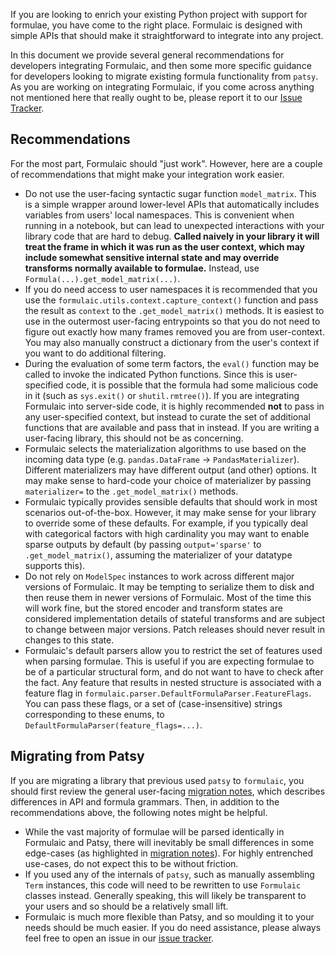 If you are looking to enrich your existing Python project with support for
formulae, you have come to the right place. Formulaic is designed with simple
APIs that should make it straightforward to integrate into any project.

In this document we provide several general recommendations for developers
integrating Formulaic, and then some more specific guidance for developers
looking to migrate existing formula functionality from `patsy`. As you are
working on integrating Formulaic, if you come across anything not mentioned here
that really ought to be, please report it to our
[Issue Tracker](https://github.com/matthewwardrop/formulaic/issues).

## Recommendations

For the most part, Formulaic should "just work". However, here are a couple of
recommendations that might make your integration work easier.

- Do not use the user-facing syntactic sugar function `model_matrix`. This is a
  simple wrapper around lower-level APIs that automatically includes variables
  from users' local namespaces. This is convenient when running in a notebook,
  but can lead to unexpected interactions with your library code that are hard
  to debug. **Called naively in your library it will treat the frame in which it
  was run as the user context, which may include somewhat sensitive internal
  state and may override transforms normally available to formulae.** Instead,
  use `Formula(...).get_model_matrix(...)`.
- If you do need access to user namespaces it is recommended that you use the
  `formulaic.utils.context.capture_context()` function and pass the result as
  `context` to the `.get_model_matrix()` methods. It is easiest to use in the
  outermost user-facing entrypoints so that you do not need to figure out
  exactly how many frames removed you are from user-context. You may also
  manually construct a dictionary from the user's context if you want to do
  additional filtering.
- During the evaluation of some term factors, the `eval()` function may be
  called to invoke the indicated Python functions. Since this is user-specified
  code, it is possible that the formula had some malicious code in it (such as
  `sys.exit()` or `shutil.rmtree()`). If you are integrating Formulaic into
  server-side code, it is highly recommended **not** to pass in any
  user-specified context, but instead to curate the set of additional functions
  that are available and pass that in instead. If you are writing a user-facing
  library, this should not be as concerning.
- Formulaic selects the materialization algorithms to use based on the incoming
  data type (e.g. `pandas.DataFrame` -> `PandasMaterializer`). Different
  materializers may have different output (and other) options. It may make sense
  to hard-code your choice of materializer by passing `materializer=` to the
  `.get_model_matrix()` methods.
- Formulaic typically provides sensible defaults that should work in most
  scenarios out-of-the-box. However, it may make sense for your library to
  override some of these defaults. For example, if you typically deal with
  categorical factors with high cardinality you may want to enable sparse
  outputs by default (by passing `output='sparse'` to `.get_model_matrix()`,
  assuming the materializer of your datatype supports this).
- Do not rely on `ModelSpec` instances to work across different major versions
  of Formulaic. It may be tempting to serialize them to disk and then reuse them
  in newer versions of Formulaic. Most of the time this will work fine, but the
  stored encoder and transform states are considered implementation details of
  stateful transforms and are subject to change between major versions. Patch
  releases should never result in changes to this state.
- Formulaic's default parsers allow you to restrict the set of features used
  when parsing formulae. This is useful if you are expecting formulae to be of a
  particular structural form, and do not want to have to check after the fact.
  Any feature that results in nested structure is associated with a feature flag
  in `formulaic.parser.DefaultFormulaParser.FeatureFlags`. You can pass these
  flags, or a set of (case-insensitive) strings corresponding to these enums, to
  `DefaultFormulaParser(feature_flags=...)`.

## Migrating from Patsy

If you are migrating a library that previous used `patsy` to `formulaic`, you
should first review the general user-facing [migration notes](../../migration/),
which describes differences in API and formula grammars. Then, in addition to
the recommendations above, the following notes might be helpful.

- While the vast majority of formulae will be parsed identically in Formulaic
  and Patsy, there will inevitably be small differences in some edge-cases (as
  highlighted in [migration notes](../../migration/)). For highly entrenched
  use-cases, do not expect this to be without friction.
- If you used any of the internals of `patsy`, such as manually assembling
  `Term` instances, this code will need to be rewritten to use `Formulaic`
  classes instead. Generally speaking, this will likely be transparent to your
  users and so should be a relatively small lift.
- Formulaic is much more flexible than Patsy, and so moulding it to your needs
  should be much easier. If you do need assistance, please always feel free to
  open an issue in our [issue tracker](https://github.com/matthewwardrop/formulaic/issues).
